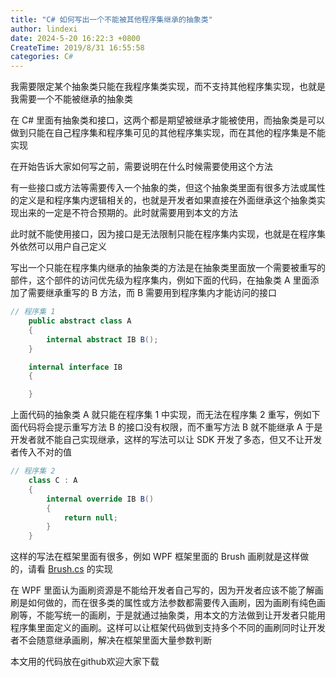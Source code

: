 ```yaml
---
title: "C# 如何写出一个不能被其他程序集继承的抽象类"
author: lindexi
date: 2024-5-20 16:22:3 +0800
CreateTime: 2019/8/31 16:55:58
categories: C#
---
```


我需要限定某个抽象类只能在我程序集类实现，而不支持其他程序集实现，也就是我需要一个不能被继承的抽象类

<!--more-->


<!-- CreateTime:2019/8/31 16:55:58 -->


在 C# 里面有抽象类和接口，这两个都是期望被继承才能被使用，而抽象类是可以做到只能在自己程序集和程序集可见的其他程序集实现，而在其他的程序集是不能实现

在开始告诉大家如何写之前，需要说明在什么时候需要使用这个方法

有一些接口或方法等需要传入一个抽象的类，但这个抽象类里面有很多方法或属性的定义是和程序集内逻辑相关的，也就是开发者如果直接在外面继承这个抽象类实现出来的一定是不符合预期的。此时就需要用到本文的方法

此时就不能使用接口，因为接口是无法限制只能在程序集内实现，也就是在程序集外依然可以用户自己定义

写出一个只能在程序集内继承的抽象类的方法是在抽象类里面放一个需要被重写的部件，这个部件的访问优先级为程序集内，例如下面的代码，在抽象类 A 里面添加了需要继承重写的 B 方法，而 B 需要用到程序集内才能访问的接口

```csharp
// 程序集 1
    public abstract class A
    {
        internal abstract IB B();
    }

    internal interface IB
    {

    }
```

上面代码的抽象类 A 就只能在程序集 1 中实现，而无法在程序集 2 重写，例如下面代码将会提示重写方法 B 的接口没有权限，而不重写方法 B 就不能继承 A 于是开发者就不能自己实现继承，这样的写法可以让 SDK 开发了多态，但又不让开发者传入不对的值

```csharp
// 程序集 2
    class C : A
    {
        internal override IB B()
        {
            return null;
        }
    }
```

这样的写法在框架里面有很多，例如 WPF 框架里面的 Brush 画刷就是这样做的，请看 [Brush.cs](https://github.com/dotnet/wpf/blob/ae1790531c3b993b56eba8b1f0dd395a3ed7de75/src/Microsoft.DotNet.Wpf/src/PresentationCore/System/Windows/Media/Brush.cs ) 的实现

在 WPF 里面认为画刷资源是不能给开发者自己写的，因为开发者应该不能了解画刷是如何做的，而在很多类的属性或方法参数都需要传入画刷，因为画刷有纯色画刷等，不能写统一的画刷，于是就通过抽象类，用本文的方法做到让开发者只能用程序集里面定义的画刷。这样可以让框架代码做到支持多个不同的画刷同时让开发者不会随意继承画刷，解决在框架里面大量参数判断

本文用的代码放在github欢迎大家下载

